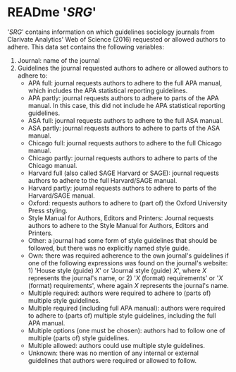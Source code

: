 # READme '*SRG*'

'*SRG*' contains information on which guidelines sociology journals from Clarivate Analytics' Web of Science (2016) requested or allowed authors to adhere. This data set contains the following variables:
1. Journal: name of the journal
2. Guidelines the journal requested authors to adhere or allowed authors to adhere to:
    - APA full: journal requests authors to adhere to the full APA manual, which includes the APA statistical reporting guidelines.
    - APA partly: journal requests authors to adhere to parts of the APA manual. In this case, this did not include he APA statistical reporting guidelines.
    - ASA full: journal requests authors to adhere to the full ASA manual.
    - ASA partly: journal requests authors to adhere to parts of the ASA manual.
    - Chicago full: journal requests authors to adhere to the full Chicago manual.
    - Chicago partly: journal requests authors to adhere to parts of the Chicago manual.
    - Harvard full (also called SAGE Harvard or SAGE): journal requests authors to adhere to the full Harvard/SAGE manual.
    - Harvard partly: journal requests authors to adhere to parts of the Harvard/SAGE manual.
    - Oxford: requests authors to adhere to (part of) the  Oxford University Press styling.
    - Style Manual for Authors, Editors and Printers: Journal requests authors to adhere to the Style Manual for Authors, Editors and Printers.
    - Other: a journal had some form of style guidelines that should be followed, but there was no explicitly named style guide.
    - Own: there was required adherence to the own journal's guidelines if one of the following expressions was found on the journal's website: 1) 'House style (guide) *X*' or 'Journal style (guide) *X*', where *X* represents the journal's name, or 2) '*X* (format) requirements' or '*X* (format) requirements', where again *X* represents the journal's name.
    - Multiple required: authors were required to adhere to (parts of) multiple style guidelines.
    - Multiple required (including full APA manual): authors were required to adhere to (parts of) multiple style guidelines, including the full APA manual.
    - Multiple options (one must be chosen): authors had to follow one of multiple (parts of) style guidelines.
    - Multiple allowed: authors could use multiple style guidelines.
    - Unknown: there was no mention of any internal or external guidelines that authors were required or allowed to follow.
    
